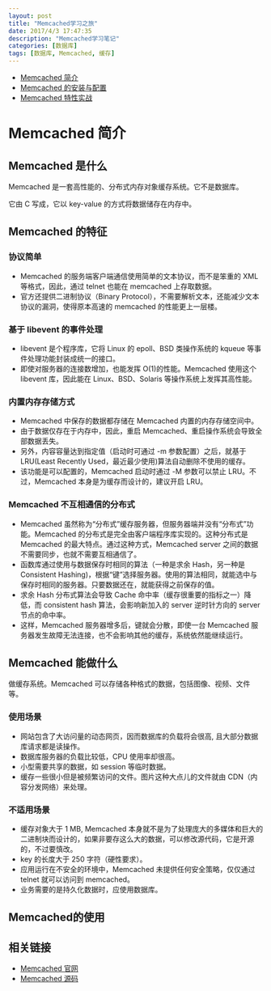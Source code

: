 ```yaml
---
layout: post
title: "Memcached学习之旅"
date: 2017/4/3 17:47:35  
description: "Memcached学习笔记"
categories: [数据库]
tags: [数据库, Memcached, 缓存]
---
```


* [Memcached 简介](#1)
* [Memcached 的安装与配置](#2)
* [Memcached 特性实战](#3)

# Memcached 简介

## Memcached 是什么

Memcached 是一套高性能的、分布式内存对象缓存系统。它不是数据库。

它由 C 写成，它以 key-value 的方式将数据储存在内存中。

## Memcached 的特征

### 协议简单

* Memcached 的服务端客户端通信使用简单的文本协议，而不是笨重的 XML 等格式，因此，通过 telnet 也能在 memcached 上存取数据。
* 官方还提供二进制协议（Binary Protocol），不需要解析文本，还能减少文本协议的漏洞，使得原本高速的 memcached 的性能更上一层楼。

### 基于 libevent 的事件处理

* libevent 是个程序库，它将 Linux 的 epoll、BSD 类操作系统的 kqueue 等事件处理功能封装成统一的接口。
* 即使对服务器的连接数增加，也能发挥 O(1)的性能。Memcached 使用这个 libevent 库，因此能在 Linux、BSD、Solaris 等操作系统上发挥其高性能。

### 内置内存存储方式

* Memcached 中保存的数据都存储在 Memcached 内置的内存存储空间中。
* 由于数据仅存在于内存中，因此，重启 Memcached、重启操作系统会导致全部数据丢失。
* 另外，内容容量达到指定值（启动时可通过 -m 参数配置）之后，就基于 LRU(Least Recently Used，最近最少使用)算法自动删除不使用的缓存。
* 该功能是可以配置的，Memcached 启动时通过 -M 参数可以禁止 LRU。不过，Memcached 本身是为缓存而设计的，建议开启 LRU。

### Memcached 不互相通信的分布式

* Memcached 虽然称为“分布式”缓存服务器，但服务器端并没有“分布式”功能。Memcached 的分布式是完全由客户端程序库实现的。这种分布式是 Memcached 的最大特点。通过这种方式，Memcached server 之间的数据不需要同步，也就不需要互相通信了。
* 函数库通过使用与数据保存时相同的算法（一种是求余 Hash，另一种是 Consistent Hashing)，根据“键”选择服务器。使用的算法相同，就能选中与保存时相同的服务器。只要数据还在，就能获得之前保存的值。
* 求余 Hash 分布式算法会导致 Cache 命中率（缓存很重要的指标之一）降低，而 consistent hash 算法，会影响新加入的 server 逆时针方向的 server 节点的命中率。
* 这样，Memcached 服务器增多后，键就会分散，即使一台 Memcached 服务器发生故障无法连接，也不会影响其他的缓存，系统依然能继续运行。

## Memcached 能做什么

做缓存系统。Memcached 可以存储各种格式的数据，包括图像、视频、文件等。

### 使用场景

* 网站包含了大访问量的动态网页，因而数据库的负载将会很高, 且大部分数据库请求都是读操作。
* 数据库服务器的负载比较低，CPU 使用率却很高。
* 小型需要共享的数据，如 session 等临时数据。
* 缓存一些很小但是被频繁访问的文件。图片这种大点儿的文件就由 CDN（内容分发网络）来处理。

### 不适用场景

* 缓存对象大于 1 MB, Memcached 本身就不是为了处理庞大的多媒体和巨大的二进制块而设计的，如果非要存这么大的数据，可以修改源代码，它是开源的，不过要慎改。
* key 的长度大于 250 字符（硬性要求）。
* 应用运行在不安全的环境中，Memcached 未提供任何安全策略，仅仅通过 telnet 就可以访问到 memcached。
* 业务需要的是持久化数据时，应使用数据库。

## Memcached的使用


## 相关链接
* [Memcached 官网](http://memcached.org/ "Memcached 官网")
* [Memcached 源码](https://github.com/memcached/memcached)